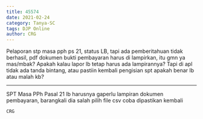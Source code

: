 ```yaml
---
title: 45574
date: 2021-02-24
category: Tanya-SC
tags: DJP Online
author: CRG
---
```


Pelaporan stp masa pph ps 21, status LB, tapi ada pemberitahuan tidak berhasil, pdf dokumen bukti pembayaran harus di lampirkan, itu gmn ya mas/mbak? Apakah kalau lapor lb tetap harus ada lampirannya? Tapi di apl tidak ada tanda bintang, atau pastiin kembali pengisian spt apakah benar lb atau malah kb?

---

SPT Masa PPh Pasal 21 lb harusnya gaperlu lampiran dokumen pembayaran, barangkali dia salah pilih file csv coba dipastikan kembali

`CRG`
